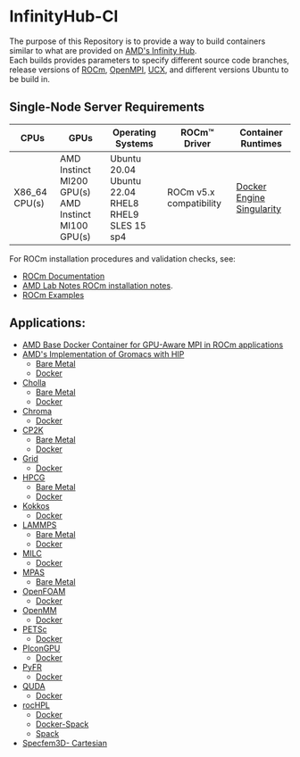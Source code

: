 # InfinityHub-CI

The purpose of this Repository is to provide a way to build containers similar to what are provided on [AMD's Infinity Hub](https://www.amd.com/en/technologies/infinity-hub).  
Each builds provides parameters to specify different source code branches, release versions of [ROCm](https://github.com/RadeonOpenCompute/ROCm), [OpenMPI](https://github.com/open-mpi/ompi), [UCX](https://github.com/openucx/ucx), and different versions Ubuntu to be build in. 

## Single-Node Server Requirements
| CPUs | GPUs | Operating Systems | ROCm™ Driver | Container Runtimes | 
|---- |---- |----------------- |------------ |------------------ | 
| X86_64 CPU(s) | AMD Instinct MI200 GPU(s) <br>  AMD Instinct MI100 GPU(s) | Ubuntu 20.04 <br> Ubuntu 22.04 <BR> RHEL8 <br> RHEL9 <br> SLES 15 sp4 | ROCm v5.x compatibility |[Docker Engine](https://docs.docker.com/engine/install/) <br> [Singularity](https://sylabs.io/docs/) |

For ROCm installation procedures and validation checks, see:
* [ROCm Documentation](https://rocm.docs.amd.com)
* [AMD Lab Notes ROCm installation notes](https://github.com/amd/amd-lab-notes/tree/release/rocm-installation).
* [ROCm Examples](https://github.com/amd/rocm-examples)

## Applications:
- [AMD Base Docker Container for GPU-Aware MPI in ROCm applications](/base-gpu-mpi-rocm-docker/)
- [AMD's Implementation of Gromacs with HIP](/gromacs/)
  - [Bare Metal](/gromacs/baremetal/)
  - [Docker](/gromacs/docker/)
- [Cholla](/cholla)
  - [Bare Metal](/cholla/baremetal/)
  - [Docker](/cholla/docker/)
- [Chroma](/chroma/)
  - [Docker](/chroma/docker/)
- [CP2K](/cp2k/)
  - [Bare Metal](/cp2k/baremetal/)
  - [Docker](/cp2k/docker/)
- [Grid](/grid/)
  - [Docker](/grid/docker/)
- [HPCG](/hpcg/)
  - [Bare Metal](/hpcg/baremetal/)
  - [Docker](/hpcg/docker/)
- [Kokkos](/kokkos/)
  - [Docker](/kokkos/docker/)
- [LAMMPS](/lammps/)
  - [Bare Metal](/lammps/baremetal/)
  - [Docker](/lammps/docker/)
- [MILC](/milc/)
  - [Docker](/milc/docker/)
- [MPAS](/mpas/)
  - [Bare Metal](/mpas/)
- [OpenFOAM](/openfoam/)
  - [Docker](/openfoam/docker/)
- [OpenMM](/openmm/)
  - [Docker](/openmm/docker/)
- [PETSc](/petsc/)
  - [Docker](/petsc/docker/)
- [PIconGPU](/picongpu/)
  - [Docker](/picongpu/docker/)
- [PyFR](/pyfr/)
  - [Docker](/pyfr/docker/)
- [QUDA](/quda/)
  - [Docker](/quda/docker/)
- [rocHPL](/rochpl/)
  - [Docker](/rochpl/docker/)
  - [Docker-Spack](/rochpl/docker-spack/)
  - [Spack](/rochpl/spack/)
- [Specfem3D- Cartesian](/specfem3d/)
